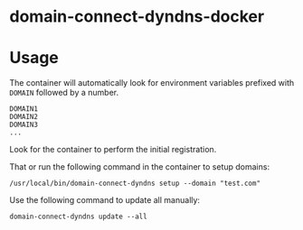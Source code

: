 # domain-connect-dyndns-docker

# Usage

The container will automatically look for environment variables prefixed with `DOMAIN` followed by a number.

```
DOMAIN1
DOMAIN2
DOMAIN3
...
```

Look for the container to perform the initial registration.

That or run the following command in the container to setup domains:

```
/usr/local/bin/domain-connect-dyndns setup --domain "test.com"
```

Use the following command to update all manually:

```
domain-connect-dyndns update --all
```
